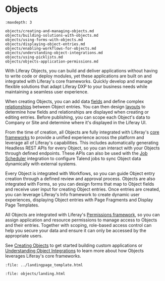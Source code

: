 # Objects

```{toctree}
:maxdepth: 3

objects/creating-and-managing-objects.md
objects/building-solutions-with-objects.md
objects/using-forms-with-objects.md
objects/displaying-object-entries.md
objects/enabling-workflows-for-objects.md
objects/understanding-object-integrations.md
objects/using-picklists.md
objects/objects-application-permissions.md
```

With Liferay Objects, you can build and deliver applications without having to write code or deploy modules, yet these applications are built on and integrated with Liferay's core frameworks. Quickly develop and manage flexible solutions that adapt Liferay DXP to your business needs while maintaining a seamless user experience.

When creating Objects, you can add data [fields](./objects/creating-and-managing-objects/adding-fields-to-objects.md) and define complex [relationships](./objects/creating-and-managing-objects/defining-object-relationships.md) between Object entries. You can then design [layouts](./objects/creating-and-managing-objects/designing-object-layouts.md) to determine how fields and relationships are displayed when creating or editing entries. Before publishing, you can scope each Object's data to Company or Site and determine where it's displayed in the Liferay UI. <!--TASK: Add in Views once implemented-->

From the time of creation, all Objects are fully integrated with Liferay's [core frameworks](./core-frameworks.md) to provide a unified experience across the platform and leverage all of Liferay's capabilities. This includes automatically generating Headless REST APIs for every Object, so you can interact with your Objects through defined endpoints. These APIs can also be used with the [Job Scheduler](./core-frameworks/dispatch-framework/using-dispatch.md) integration to configure Talend jobs to sync Object data dynamically with external systems.

Every Object is integrated with Workflows, so you can guide Object entry creation through a defined review and approval process. Objects are also integrated with Forms, so you can design forms that map to Object fields and receive user input for creating Object entries. Once entries are created, you can leverage Liferay's Info framework to create dynamic user experiences, displaying Object entries with Page Fragments and Display Page Templates.

All Objects are integrated with Liferay's [Permissions framework](./objects/understanding-object-integrations/permissions-framework-integration.md), so you can assign application and resource permissions to manage access to Objects and their entries. Together with scoping, role-based access control can help you secure your data and ensure it can only be accessed by the appropriate users.

<!--TASK: Add the following text once more features are supported for system Objects, "The Objects application also provides a convenient way to extend and configure any system services registered with the Objects framework. This includes adding custom fields, defining relationships with other Objects, and designing layouts for Object entries." -->

See [Creating Objects](./objects/creating-and-managing-objects/creating-objects.md) to get started building custom applications or [Understanding Object Integrations](./objects/understanding-object-integrations.md) to learn more about how Objects leverages Liferay's core frameworks.

<!--TASK: * [Objects UI Reference](./objects-ui-reference.md) -->

```{raw} html
:file: ../landingpage_template.html
```

```{raw} html
:file: objects/landing.html
```
